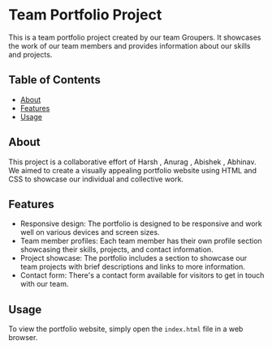 # Team Portfolio Project

This is a team portfolio project created by our team Groupers. It showcases the work of our team members and provides information about our skills and projects.

## Table of Contents

- [About](#about)
- [Features](#features)
- [Usage](#usage)

## About

This project is a collaborative effort of Harsh , Anurag , Abishek , Abhinav. We aimed to create a visually appealing portfolio website using HTML and CSS to showcase our individual and collective work.

## Features

- Responsive design: The portfolio is designed to be responsive and work well on various devices and screen sizes.
- Team member profiles: Each team member has their own profile section showcasing their skills, projects, and contact information.
- Project showcase: The portfolio includes a section to showcase our team projects with brief descriptions and links to more information.
- Contact form: There's a contact form available for visitors to get in touch with our team.

## Usage

To view the portfolio website, simply open the `index.html` file in a web browser.


